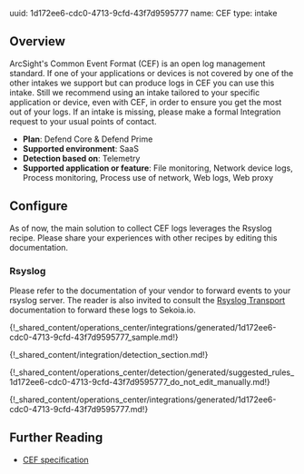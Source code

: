 uuid: 1d172ee6-cdc0-4713-9cfd-43f7d9595777
name: CEF
type: intake

## Overview
ArcSight's Common Event Format (CEF) is an open log management standard. If one of your applications or devices is not covered by one of the other intakes we support but can produce logs in CEF you can use this intake. Still we recommend using an intake tailored to your specific application or device, even with CEF, in order to ensure you get the most out of your logs. If an intake is missing, please make a formal Integration request to your usual points of contact.

- **Plan**: Defend Core & Defend Prime
- **Supported environment**: SaaS
- **Detection based on**: Telemetry
- **Supported application or feature**: File monitoring, Network device logs, Process monitoring, Process use of network, Web logs, Web proxy

## Configure

As of now, the main solution to collect CEF logs leverages the Rsyslog recipe. Please share your experiences with other recipes by editing this documentation.

### Rsyslog

Please refer to the documentation of your vendor to forward events to your rsyslog server. The reader is also invited to consult the [Rsyslog Transport](../../../ingestion_methods/syslog/overview/) documentation to forward these logs to Sekoia.io.

{!_shared_content/operations_center/integrations/generated/1d172ee6-cdc0-4713-9cfd-43f7d9595777_sample.md!}

{!_shared_content/integration/detection_section.md!}

{!_shared_content/operations_center/detection/generated/suggested_rules_1d172ee6-cdc0-4713-9cfd-43f7d9595777_do_not_edit_manually.md!}

{!_shared_content/operations_center/integrations/generated/1d172ee6-cdc0-4713-9cfd-43f7d9595777.md!}

## Further Reading
- [CEF specification](https://www.microfocus.com/documentation/arcsight/arcsight-smartconnectors/pdfdoc/common-event-format-v25/common-event-format-v25.pdf)
